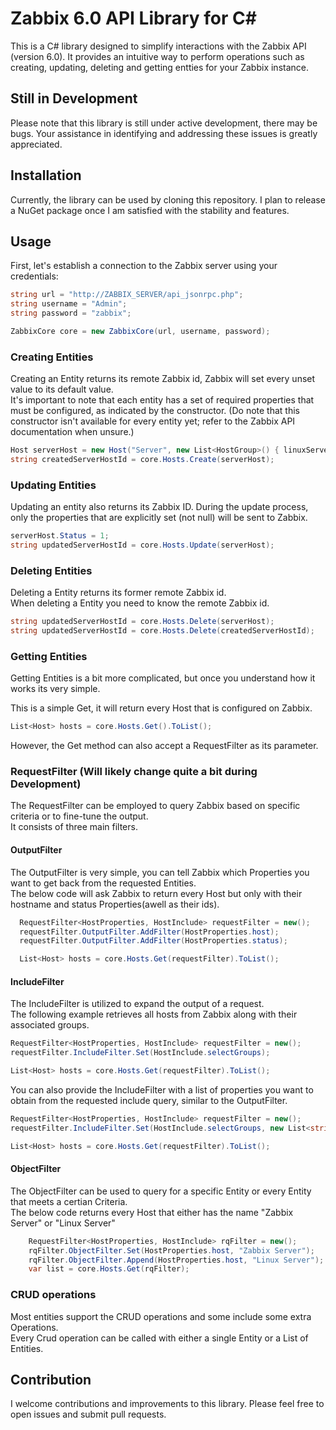 # Zabbix 6.0 API Library for C#

This is a C# library designed to simplify interactions with the Zabbix API (version 6.0). It provides an intuitive way to perform operations such as creating, updating, deleting and getting entties for your Zabbix instance.

## Still in Development
Please note that this library is still under active development, there may be bugs. Your assistance in identifying and addressing these issues is greatly appreciated.

## Installation

Currently, the library can be used by cloning this repository. I plan to release a NuGet package once I am satisfied with the stability and features.

## Usage

First, let's establish a connection to the Zabbix server using your credentials:
```csharp
string url = "http://ZABBIX_SERVER/api_jsonrpc.php";
string username = "Admin";
string password = "zabbix";

ZabbixCore core = new ZabbixCore(url, username, password);
```

### Creating Entities
Creating an Entity returns its remote Zabbix id, Zabbix will set every unset value to its default value. <br/>
It's important to note that each entity has a set of required properties that must be configured, as indicated by the constructor. (Do note that this constructor isn't available for every entity yet; refer to the Zabbix API documentation when unsure.)
```csharp
Host serverHost = new Host("Server", new List<HostGroup>() { linuxServers });
string createdServerHostId = core.Hosts.Create(serverHost);
```
### Updating Entities
Updating an entity also returns its Zabbix ID. During the update process, only the properties that are explicitly set (not null) will be sent to Zabbix.
```csharp
serverHost.Status = 1;
string updatedServerHostId = core.Hosts.Update(serverHost);
```
### Deleting Entities
Deleting a Entity returns its former remote Zabbix id. <br/>
When deleting a Entity you need to know the remote Zabbix id.
```csharp
string updatedServerHostId = core.Hosts.Delete(serverHost);
string updatedServerHostId = core.Hosts.Delete(createdServerHostId);
```
### Getting Entities
Getting Entities is a bit more complicated, but once you understand how it works its very simple.<br/>

This is a simple Get, it will return every Host that is configured on Zabbix.<br/>
```csharp
List<Host> hosts = core.Hosts.Get().ToList();
```
However, the Get method can also accept a RequestFilter as its parameter.
### RequestFilter (Will likely change quite a bit during Development)
The RequestFilter can be employed to query Zabbix based on specific criteria or to fine-tune the output.<br/> 
It consists of three main filters.

#### OutputFilter
The OutputFilter is very simple, you can tell Zabbix which Properties you want to get back from the requested Entities.<br/>
The below code will ask Zabbix to return every Host but only with their hostname and status Properties(awell as their ids).
```csharp
  RequestFilter<HostProperties, HostInclude> requestFilter = new();
  requestFilter.OutputFilter.AddFilter(HostProperties.host);
  requestFilter.OutputFilter.AddFilter(HostProperties.status);

  List<Host> hosts = core.Hosts.Get(requestFilter).ToList();
```
#### IncludeFilter
The IncludeFilter is utilized to expand the output of a request. <br/>
The following example retrieves all hosts from Zabbix along with their associated groups.
```csharp
RequestFilter<HostProperties, HostInclude> requestFilter = new();
requestFilter.IncludeFilter.Set(HostInclude.selectGroups);

List<Host> hosts = core.Hosts.Get(requestFilter).ToList();
```
You can also provide the IncludeFilter with a list of properties you want to obtain from the requested include query, similar to the OutputFilter.
```csharp
RequestFilter<HostProperties, HostInclude> requestFilter = new();
requestFilter.IncludeFilter.Set(HostInclude.selectGroups, new List<string>(){"groupname", "groupid"});

List<Host> hosts = core.Hosts.Get(requestFilter).ToList();
```
#### ObjectFilter
The ObjectFilter can be used to query for a specific Entity or every Entity that meets a certian Criteria.<br/>
The below code returns every Host that either has the name "Zabbix Server" or "Linux Server"
```csharp
    RequestFilter<HostProperties, HostInclude> rqFilter = new();
    rqFilter.ObjectFilter.Set(HostProperties.host, "Zabbix Server");
    rqFilter.ObjectFilter.Append(HostProperties.host, "Linux Server");
    var list = core.Hosts.Get(rqFilter);
```
### CRUD operations
Most entities support the CRUD operations and some include some extra Operations. <br/>
Every Crud operation can be called with either a single Entity or a List of Entities. <br/>


## Contribution
I welcome contributions and improvements to this library. Please feel free to open issues and submit pull requests.

